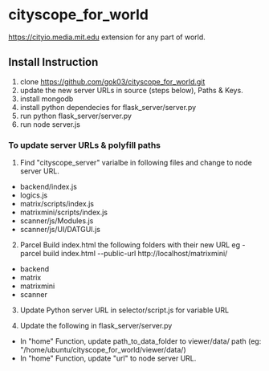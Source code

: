 # cityscope_for_world
https://cityio.media.mit.edu extension for any part of world.

## Install Instruction
1. clone https://github.com/gok03/cityscope_for_world.git
2. update the new server URLs in source (steps below), Paths & Keys.
3. install mongodb
4. install python dependecies for flask_server/server.py
5. run python flask_server/server.py 
6. run node server.js


### To update server URLs & polyfill paths
1. Find "cityscope_server" varialbe in following files and change to node server URL.
- backend/index.js
- logics.js
- matrix/scripts/index.js
- matrixmini/scripts/index.js
- scanner/js/Modules.js
- scanner/js/UI/DATGUI.js

2. Parcel Build index.html the following folders with their new URL 
eg - parcel build index.html --public-url http://localhost/matrixmini/
- backend
- matrix
- matrixmini
- scanner

3. Update Python server URL in selector/script.js for variable URL

4. Update the following in flask_server/server.py
- In "home" Function, update path_to_data_folder to viewer/data/ path (eg: "/home/ubuntu/cityscope_for_world/viewer/data/)
- In "home" Function, update "url" to node server URL.
